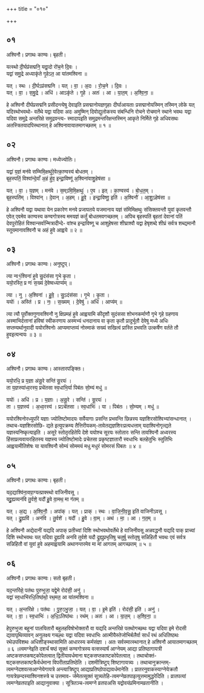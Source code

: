 +++
title = "०१०"

+++


## ०१
अश्विनौ। प्रगाथः काण्वः। बृहती।

यत्स्थो दी॒र्घप्र॑सद्मनि॒ यद्वा॒दो रो॑च॒ने दि॒वः ।  
यद्वा॑ समु॒द्रे अध्याकृ॑ते गृ॒हेऽत॒ आ या॑तमश्विना ॥

यत् । स्थः । दी॒र्घऽप्र॑सद्मनि । यत् । वा॒ । अ॒दः । रो॒च॒ने । दि॒वः ।  
यत् । वा॒ । स॒मु॒द्रे । अधि॑ । आऽकृ॑ते । गृ॒हे । अतः॑ । आ । या॒त॒म् । अ॒श्वि॒ना॒ ॥

हे अश्विनौ दीर्घप्रसद्मनि प्रसीदन्त्येषु देवाइति प्रसद्मानोयज्ञगृहाः दीर्घाआयताः प्रसद्मानोयस्मिन् तस्मिन् लोके यत् यदिस्थोभवथो- वर्तेथे यद्वा यदिवा अदः अमुष्मिन् दिवोद्युलोकस्य संबन्धिनि रोचने रोचमाने स्थाने भवथः यद्वा यदिवा समुद्रे अन्तरिक्षे समुद्रवन्त्य- स्मादापइति समुद्रमन्तरिक्षन्तस्मिन् आकृते निर्मिते गृहे अधिवसथः अतस्त्रितयादपिस्थानात् हे अश्विनावायातमागच्छतम् ॥ १ ॥

## ०२
अश्विनौ। प्रगाथः काण्वः। मध्येज्योतिः।

यद्वा॑ य॒ज्ञं मन॑वे सम्मिमि॒क्षथु॑रे॒वेत्का॒ण्वस्य॑ बोधतम् ।  
बृह॒स्पतिं॒ विश्वा॑न्दे॒वाँ अ॒हं हु॑व॒ इन्द्रा॒विष्णू॑ अ॒श्विना॑वाशु॒हेष॑सा ॥

यत् । वा॒ । य॒ज्ञम् । मन॑वे । स॒म्ऽमि॒मि॒क्षथुः॑ । ए॒व । इत् । का॒ण्वस्य॑ । बो॒ध॒त॒म् ।  
बृह॒स्पति॑म् । विश्वा॑न् । दे॒वान् । अ॒हम् । हु॒वे॒ । इन्द्रा॒विष्णू॒ इति॑ । अ॒श्विनौ॑ । आ॒शु॒ऽहेष॑सा ॥

हे अश्विनौ यद्वा यथावा येन प्रकारेण मनवे प्रजापतये यजमानाय यज्ञं संमिमिक्षथुः संसिक्तवन्तौ युवां कृतवन्तौ एवेत् एवमेव काण्वस्य कण्वगोत्रस्य ममयज्ञं कर्तुं बोधतमवगच्छतम् । अपिच बृहस्पतिं बृहतां देवानां पतिं देवपुरोहितं विश्वान्सर्वान्मित्रादीन्दे- वांश्च इन्द्राविष्णू च आशुहेषसा शीघ्राश्वौ यद्वा हेषृशब्दे शीघ्रं सर्वत्र शब्द्यमानौ स्तूयमानावश्विनौ च अहं हुवे आह्वये ॥ २ ॥

## ०३
अश्विनौ। प्रगाथः काण्वः। अनुष्टुप्।

त्या न्व१॒॑श्विना॑ हुवे सु॒दंस॑सा गृ॒भे कृ॒ता ।  
ययो॒रस्ति॒ प्र णः॑ स॒ख्यं दे॒वेष्वध्याप्य॑म् ॥

त्या । नु । अ॒श्विना॑ । हु॒वे॒ । सु॒ऽदंस॑सा । गृ॒भे । कृ॒ता ।  
ययोः॑ । अस्ति॑ । प्र । नः॒ । स॒ख्यम् । दे॒वेषु॑ । अधि॑ । आप्य॑म् ॥

त्या त्यौ पूर्वोक्तगुणावश्विनौ नु क्षिप्रमहं हुवे आह्वयामि कीदृशौ सुदंससा शोभनकर्माणौ गृभे गृहे ग्रहणाय अस्माभिर्दत्तानां हविषां स्वीकरणाय अस्मभ्यं धनदानाय वा कृता कृतौ प्रादुर्भूतौ देवेषु मध्ये अधिः सप्तम्यर्थानुवादी ययोरश्विनोः आप्यमाप्तव्यं नोस्माकं सख्यं सखित्वं प्रास्ति प्रभवति उत्कर्षेण वर्तते तौ हुवइत्यन्वयः ॥ ३ ॥

## ०४
अश्विनौ। प्रगाथः काण्वः। आस्तारपङ्क्तिः।

ययो॒रधि॒ प्र य॒ज्ञा अ॑सू॒रे सन्ति॑ सू॒रयः॑ ।  
ता य॒ज्ञस्या॑ध्व॒रस्य॒ प्रचे॑तसा स्व॒धाभि॒र्या पिब॑तः सो॒म्यं मधु॑ ॥

ययोः॑ । अधि॑ । प्र । य॒ज्ञाः । अ॒सू॒रे । सन्ति॑ । सू॒रयः॑ ।  
ता । य॒ज्ञस्य॑ । अ॒ध्व॒रस्य॑ । प्रऽचे॑तसा । स्व॒धाभिः॑ । या । पिब॑तः । सो॒म्यम् । मधु॑ ॥

ययोरश्विनोरध्युपरि यज्ञाः ज्योतिष्टोमादयः सर्वेयागाः प्रसन्ति प्रभवन्ति छिन्नस्य यज्ञशिरसोश्विभ्यांसन्धानात् । तथाच-यज्ञशिरसोछि- द्यते इत्युपक्रम्य तैत्तिरीयकम्-तावेतद्यज्ञशिरःप्रत्यधत्ताम् यदाश्विनोगृत्द्यते यज्ञस्यनिष्कृत्याइति । असूरे स्तोतृरहितेपि देशे ययोश्च सूरयः स्तोतारः सन्ति तावश्विनौ अध्वरस्य हिंसाप्रत्यवायरहितस्य यज्ञस्य ज्योतिष्टोमादेः प्रचेतसा प्रकृष्टज्ञातारौ स्वधाभिः बलहेतुभिः स्तुतिभिः आह्वयामीतिशेषः या यावश्विनौ सोम्यं सोममयं मधु मधुरं सोमरसं पिबतः ॥ ४ ॥

## ०५
अश्विनौ। प्रगाथः काण्वः। बृहती।

यद॒द्याश्वि॑ना॒वपा॒ग्यत्प्राक्स्थो वा॑जिनीवसू ।  
यद्द्रु॒ह्यव्यन॑वि तु॒र्वशे॒ यदौ॑ हु॒वे वा॒मथ॒ मा ग॑तम् ॥

यत् । अ॒द्य । अ॒श्वि॒नौ॒ । अपा॑क् । यत् । प्राक् । स्थः । वा॒जि॒नी॒व॒सू॒ इति॑ वाजिनीऽवसू ।  
यत् । द्रु॒ह्यवि॑ । अन॑वि । तु॒र्वशे॑ । यदौ॑ । हु॒वे । वा॒म् । अथ॑ । मा॒ । आ । ग॒त॒म् ॥

हे अश्विनौ अद्येदानीं यद्यदि अपाक् प्रतीच्यां दिशि स्थोभवथोवर्तेथे हे वाजिनीवसू अन्नवद्धनौ यद्यदि पाक् प्राच्यां दिशि स्थोभवथः यत् यदिवा द्रुह्यवि अनवि तुर्वशे यदौ द्रुह्युप्रभृतिषु चतुर्षु स्तोतृषु सन्निहितौ भवथः एवं सर्वत्र सन्निहितौ वां युवां हुवे अहमाह्वयामि अथानन्तरमेव मा मां आगतम् आगच्छतम् ॥ ५ ॥

## ०६
अश्विनौ। प्रगाथः काण्वः। सतो बृहती।

यद॒न्तरि॑क्षे॒ पत॑थः पुरुभुजा॒ यद्वे॒मे रोद॑सी॒ अनु॑ ।  
यद्वा॑ स्व॒धाभि॑रधि॒तिष्ठ॑थो॒ रथ॒मत॒ आ या॑तमश्विना ॥

यत् । अ॒न्तरि॑क्षे । पत॑थः । पु॒रु॒ऽभु॒जा॒ । यत् । वा॒ । इ॒मे इति॑ । रोद॑सी॒ इति॑ । अनु॑ ।  
यत् । वा॒ । स्व॒धाभिः॑ । अ॒धि॒ऽतिष्ठ॑थः । रथ॑म् । अतः॑ । आ । या॒त॒म् । अ॒श्वि॒ना॒ ॥

हेपुरुभुजा बहूनां पालयितारौ बहुलहविषोभोक्तारौ वा यद्यदि अन्तरिक्षे पतथोगच्छथः यद्वा यदिवा इमे रोदसी द्यावापृथिव्यावन् अनुलक्ष्य गच्छ्थः यद्वा यदिवा स्वधाभिः आत्मीयैस्तेजोभिर्बलैर्वा सार्धं रथं अधितिष्ठथः रथेउपविशथः अधिशीङ्स्थासामिति आधारस्य कर्मसंज्ञा । अतः सर्वस्मात्स्थानात् हे अश्विनौ आयातमागच्छतम् ॥ ६ ॥त्वमग्नेइति दशर्चं षष्ठं सूक्तं कण्वगोत्रस्य वत्सस्यार्षं आग्नेयम् आद्या प्रतिष्ठागायत्री अष्टकसप्तकषट्कोपेतत्वात् द्वितीयावर्धमाना षट्कसप्तकाष्टकोपेतत्वात् । तथाचोक्तं-षट्कसप्तकाष्टकैर्वर्धमाना विपरीताप्रतिष्ठेति । दशमीत्रिष्टुप् शिष्टागायत्र्यः । तथाचानुक्रान्तम्- त्वमग्नेदशवत्सआग्नेयेगायत्रे अन्त्यात्रिष्टुप् आद्याप्रतिष्ठोपाद्यावर्धमानेति । प्रातरनुवाकस्याग्नेयेक्रतौ गायत्रेछन्दस्याश्विनशस्त्रे च उत्तमाव- र्जमेतत्सूक्तं सूत्र्यतेहि-त्वमग्नेव्रतपाइत्युत्तमामुद्धरेदिति । व्रातपत्यां त्वमग्नेव्रतपाइति आद्यानुवाक्या । सूत्रितञ्च-त्वमग्ने व्रतपाअसि यद्वोवयंप्रमिनामव्रतानीति ।